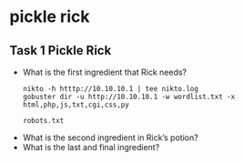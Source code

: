 # pickle rick

## Task 1 Pickle Rick
- What is the first ingredient that Rick needs?
  ```
  nikto -h htttp://10.10.10.1 | tee nikto.log
  gobuster dir -u http://10.10.10.1 -w wordlist.txt -x html,php,js,txt,cgi,css,py

  robots.txt

  ```
- What is the second ingredient in Rick’s potion?
- What is the last and final ingredient?